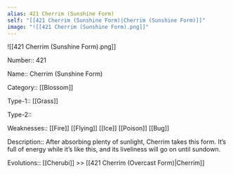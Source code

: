 ```yaml
---
alias: 421 Cherrim (Sunshine Form)
self: "[[421 Cherrim (Sunshine Form)|Cherrim (Sunshine Form)]]"
image: "![[421 Cherrim (Sunshine Form).png]]"
---
```


![[421 Cherrim (Sunshine Form).png]]

Number:: 421

Name:: Cherrim (Sunshine Form)

Category:: [[Blossom]]

Type-1:: [[Grass]]

Type-2:: 

Weaknesses:: [[Fire]] [[Flying]] [[Ice]] [[Poison]] [[Bug]]

Description:: After absorbing plenty of sunlight, Cherrim takes this form. It’s full of energy while it’s like this, and its liveliness will go on until sundown.

Evolutions:: [[Cherubi]] >> [[421 Cherrim (Overcast Form)|Cherrim]]
